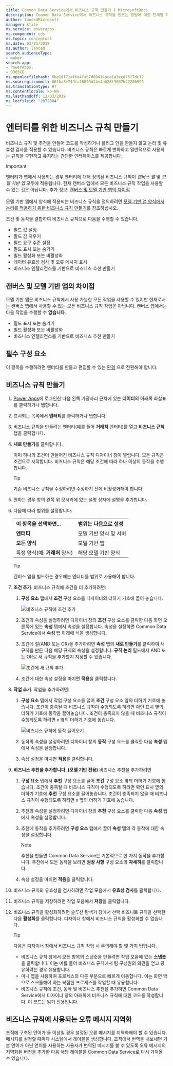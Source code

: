 ```yaml
---
title: Common Data Service에서 비즈니스 규칙 만들기 | MicrosoftDocs
description: Common Data Service에서 비즈니스 규칙을 만드는 방법에 대한 단계별 지침입니다.
author: lancedMicrosoft
manager: kfile
ms.service: powerapps
ms.component: cds
ms.topic: conceptual
ms.date: 03/21/2018
ms.author: lanced
search.audienceType:
- maker
search.app:
- PowerApps
- D365CE
ms.openlocfilehash: 6be1df71af6a4fab7d60414aca1a3ecd75f7dc12
ms.sourcegitcommit: 861ba8e719fa16899d14e4a628f9087b47206993
ms.translationtype: HT
ms.contentlocale: ko-KR
ms.lasthandoff: 12/03/2019
ms.locfileid: "2872884"
---
```

# <a name="create-a-business-rule-for-an-entity"></a>엔터티를 위한 비즈니스 규칙 만들기

비즈니스 규칙 및 추천을 만들어 코드를 작성하거나 플러그 인을 만들지 않고 논리 및 유효성 검사를 적용할 수 있습니다. 비즈니스 규칙은 빠르게 변화하고 일반적으로 사용되는 규칙을 구현하고 유지하는 간단한 인터페이스를 제공합니다.

> [!IMPORTANT]
> 엔터티가 앱에서 사용되는 경우 엔터티에 대해 정의된 비즈니스 규칙이 *캔버스 앱* 및 *모델 기반 앱* 모두에 적용됩니다. 현재 캔버스 앱에서 모든 비즈니스 규칙 작업을 사용할 수 있는 것은 아닙니다. 추가 정보: [캔버스 및 모델 기반 앱의 차이점](#differences-between-canvas-and-model-driven-apps)<br/><br/>
> 모델 기반 앱에서 양식에 적용되는 비즈니스 규칙을 정의하려면 [모델 기반 앱 양식에서 논리를 적용하기 위한 비즈니스 규칙 만들기](../model-driven-apps/create-business-rules-recommendations-apply-logic-form.md)를 참조하십시오.

조건 및 동작을 결합하여 비즈니스 규칙으로 다음을 수행할 수 있습니다.  
  
* 필드 값 설정  
* 필드 값 지우기  
* 필드 요구 수준 설정  
* 필드 표시 또는 숨기기  
* 빌드 활성화 또는 비활성화  
* 데이터 유효성 검사 및 오류 메시지 표시  
* 비즈니스 인텔리전스를 기반으로 비즈니스 추천 만들기  
  
## <a name="differences-between-canvas-and-model-driven-apps"></a>캔버스 및 모델 기반 앱의 차이점

모델 기반 앱은 비즈니스 규칙에서 사용 가능한 모든 작업을 사용할 수 있지만 현재로서는 캔버스 앱에서 사용할 수 있는 모든 비즈니스 규칙 작업은 아닙니다. 캔버스 앱에서는 다음 작업을 수행할 수 **없습니다**.

* 필드 표시 또는 숨기기  
* 빌드 활성화 또는 비활성화  
* 비즈니스 인텔리전스를 기반으로 비즈니스 추천 만들기  

## <a name="prerequisites"></a>필수 구성 요소
이 항목을 수행하려면 엔터티를 만들고 편집할 수 있는 [환경](../canvas-apps/working-with-environments.md) 으로 전환해야 합니다.

## <a name="create-a-business-rule"></a>비즈니스 규칙 만들기
  
1. [Power Apps](https://make.powerapps.com/?utm_source=padocs&utm_medium=linkinadoc&utm_campaign=referralsfromdoc)에 로그인한 다음 왼쪽 가장자리 근처에 있는 **데이터**의 아래쪽 화살표를 클릭하거나 탭합니다.

2. 표시되는 목록에서 **엔터티**를 클릭하거나 탭합니다.
  
3. 비즈니스 규칙을 만들려는 엔터티(예를 들어 **거래처** 엔터티)를 열고 **비즈니스 규칙** 탭을 클릭합니다.  

4. **새로 만들기**를 클릭합니다.  
  
    이미 하나의 조건이 만들어진 비즈니스 규칙 디자이너 창이 열립니다. 모든 규칙은 조건으로 시작합니다. 비즈니스 규칙은 해당 조건에 따라 하나 이상의 동작을 수행합니다.  

    > [!TIP]
    > 기존 비즈니스 규칙을 수정하려면 수정하기 전에 비활성화해야 합니다.  
  
5. 원하는 경우 창의 왼쪽 위 모서리에 있는 설명 상자에 설명을 추가합니다.
  
6. 다음에 따라 범위를 설정합니다.  
  
    |||  
    |-|-|  
    |**이 항목을 선택하면...**|**범위는 다음으로 설정**|  
    |**엔터티**|모델 기반 양식 및 서버|  
    |**모든 양식**|모델 기반 앱|  
    |특정 양식(예: **거래처** 양식)|해당 모델 기반 양식|  

    > [!TIP]
    > 캔버스 앱을 빌드하는 경우에는 엔터티를 범위로 사용해야 합니다.
  
7. **조건 추가**. 비즈니스 규칙에 조건을 더 추가하려면:  
  
    1. **구성 요소** 탭에서 **조건** 구성 요소를 디자이너의 더하기 기호에 끌어 놓습니다.  
  
        ![비즈니스 규칙에 조건 추가](./media/data-platform-cds-create-business-rule/add-condition-business-rule.png "비즈니스 규칙에 조건 추가")  
  
    2. 조건의 속성을 설정하려면 디자이너 창의 **조건** 구성 요소를 클릭한 다음 화면 오른쪽에 있는 **속성** 탭에서 속성을 설정합니다. 속성을 설정하면 Common Data Service에서 **속성** 탭 아래에 식을 생성합니다.  
  
    3. 조건에 절(AND 또는 OR)을 추가하려면 **속성** 탭의 **새로 만들기**를 클릭하여 새 규칙을 만든 다음 해당 규칙의 속성을 설정합니다. **규칙 논리** 필드에서 AND 또는 OR로 새 규칙을 추가할지 지정할 수 있습니다.  
  
        ![조건에 새 규칙 추가](./media/data-platform-cds-create-business-rule/add-new-rule-condition.png "조건에 새 규칙 추가")  
  
    4. 조건에 대한 속성 설정을 마치면 **적용**을 클릭합니다.  
  
8. **작업 추가**. 작업을 추가하려면:  
  
    1. **구성 요소** 탭에서 작업 구성 요소를 끌어 **조건** 구성 요소 옆의 더하기 기호에 놓습니다. 조건이 충족될 때 비즈니스 규칙이 수행되도록 하려면 확인 표시 옆의 더하기 기호에 동작을 끌어놓습니다. 조건이 충족되지 않을 때 비즈니스 규칙이 수행되도록 하려면 x 옆의 더하기 기호에 놓습니다.
  
        ![비즈니스 규칙에 동작 끌어오기](./media/data-platform-cds-create-business-rule/drag-an-action-business-rule.png "비즈니스 규칙에 동작 끌어오기")  
  
    2. 동작의 속성을 설정하려면 디자이너 창의 **동작** 구성 요소를 클릭한 다음 **속성** 탭에서 속성을 설정합니다.  
  
    3. 속성 설정을 마치면 **적용**을 클릭합니다.  
  
9. **비즈니스 추천을 추가합니다. (모델 기반 전용)** 비즈니스 추천을 추가하려면  
  
    1. **구성 요소** 탭에서 **추천** 구성 요소를 끌어 **조건** 구성 요소 옆의 더하기 기호에 놓습니다. 조건이 충족될 때 비즈니스 규칙이 수행되도록 하려면 확인 표시 옆의 더하기 기호에 **추천** 구성 요소를 끌어놓습니다. 조건이 충족되지 않을 때 비즈니스 규칙이 수행되도록 하려면 x 옆의 더하기 기호에 놓습니다.  
  
    2. 추천의 속성을 설정하려면 디자이너 창의 **추천** 구성 요소를 클릭한 다음 **속성** 탭에서 속성을 설정합니다.  
  
    3. 추천에 동작을 추가하려면 **구성 요소** 탭에서 끌어 **속성** 탭의 각 동작에 대한 속성을 설정합니다.  
  
        > [!NOTE]
        >  추천을 만들면 Common Data Service는 기본적으로 한 가지 동작을 추가합니다. 추천에서 모든 동작을 보려면 **권장 사항** 구성 요소의 **자세히**를 클릭합니다.  
  
    4. 속성 설정을 마치면 **적용**을 클릭합니다.  
  
10. 비즈니스 규칙의 유효성을 검사하려면 작업 모음에서 **유효성 검사**를 클릭합니다.  
  
11. 비즈니스 규칙을 저장하려면 작업 모음에서 **저장**을 클릭합니다.  
12. 비즈니스 규칙을 활성화하려면 솔루션 탐색기 창에서 선택 비즈니트 규칙을 선택한 다음 **활성화**를 클릭합니다. 디자이너 창에서 비즈니스 규칙을 활성화할 수 없습니다.  
  
    > [!TIP]
    >  다음은 디자이너 창에서 비즈니스 규칙 작업 시 주의해야 할 몇 가지 팁입니다.  
    >   
    > - 비즈니스 규칙 창에서 모든 항목의 스냅숏을 만들려면 작업 모음에 있는 **스냅숏**을 클릭합니다. 이는 예를 들어 비즈니스 규칙에서 팀 구성원의 의견을 얻고 공유하려는 경우 유용합니다.  
    > - 미니 맵을 사용하여 프로세스의 다른 부분으로 빠르게 이동합니다. 이는 화면 밖으로 스크롤해야 하는 복잡한 프로세스를 작업할 때 유용합니다.  
    > - 비즈니스 규칙에 조건, 동작 및 비즈니스 추천을 추가하면 Common Data Service에서 디자이너 창의 아래쪽에 비즈니스 규칙에 대한 코드를 작성합니다. 이 코드는 읽기 전용입니다.  
  
## <a name="localize-error-messages-used-in-business-rules"></a>비즈니스 규칙에 사용되는 오류 메시지 지역화  
 조직에 구축된 언어가 둘 이상일 경우 설정된 오류 메시지를 지역화해야 할 수 있습니다. 메시지를 설정할 때마다 시스템에서 레이블을 생성합니다. 조직에서 번역을 내보내면 기본 언어가 아닌 언어를 사용하는 사용자가 번역된 메시지를 볼 수 있도록 오류 메시지의 지역화된 버전을 추가한 다음 해당 레이블을 Common Data Service로 다시 가져올 수 있습니다.  
  
